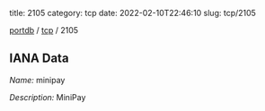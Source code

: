 title: 2105
category: tcp
date: 2022-02-10T22:46:10
slug: tcp/2105

[portdb](/) / [tcp](/category/tcp.html) / 2105


## IANA Data

_Name:_ minipay

_Description:_ MiniPay

